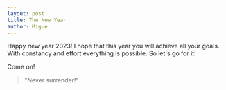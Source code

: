 ```yaml
---
layout: post
title: The New Year
author: Migue
---
```

Happy new year 2023!
I hope that this year you will achieve all your goals. With constancy and effort everything is possible. So let's go for it!

Come on!

> "Never surrender!"
